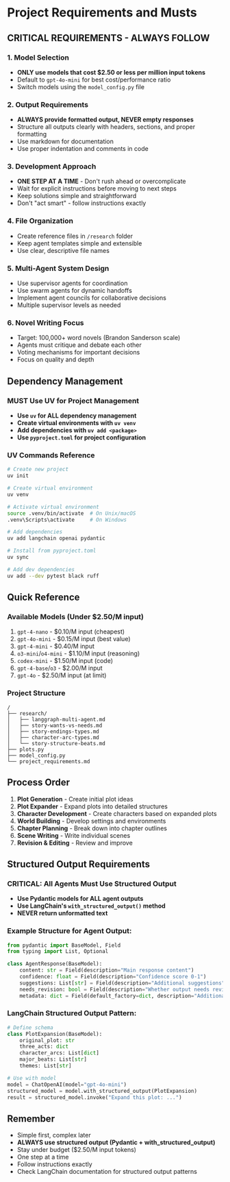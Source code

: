 # Project Requirements and Musts

## CRITICAL REQUIREMENTS - ALWAYS FOLLOW

### 1. Model Selection
- **ONLY use models that cost $2.50 or less per million input tokens**
- Default to `gpt-4o-mini` for best cost/performance ratio
- Switch models using the `model_config.py` file

### 2. Output Requirements
- **ALWAYS provide formatted output, NEVER empty responses**
- Structure all outputs clearly with headers, sections, and proper formatting
- Use markdown for documentation
- Use proper indentation and comments in code

### 3. Development Approach
- **ONE STEP AT A TIME** - Don't rush ahead or overcomplicate
- Wait for explicit instructions before moving to next steps
- Keep solutions simple and straightforward
- Don't "act smart" - follow instructions exactly

### 4. File Organization
- Create reference files in `/research` folder
- Keep agent templates simple and extensible
- Use clear, descriptive file names

### 5. Multi-Agent System Design
- Use supervisor agents for coordination
- Use swarm agents for dynamic handoffs
- Implement agent councils for collaborative decisions
- Multiple supervisor levels as needed

### 6. Novel Writing Focus
- Target: 100,000+ word novels (Brandon Sanderson scale)
- Agents must critique and debate each other
- Voting mechanisms for important decisions
- Focus on quality and depth

## Dependency Management

### MUST Use UV for Project Management
- **Use `uv` for ALL dependency management**
- **Create virtual environments with `uv venv`**
- **Add dependencies with `uv add <package>`**
- **Use `pyproject.toml` for project configuration**

### UV Commands Reference
```bash
# Create new project
uv init

# Create virtual environment
uv venv

# Activate virtual environment
source .venv/bin/activate  # On Unix/macOS
.venv\Scripts\activate     # On Windows

# Add dependencies
uv add langchain openai pydantic

# Install from pyproject.toml
uv sync

# Add dev dependencies
uv add --dev pytest black ruff
```

## Quick Reference

### Available Models (Under $2.50/M input)
1. `gpt-4-nano` - $0.10/M input (cheapest)
2. `gpt-4o-mini` - $0.15/M input (best value)
3. `gpt-4-mini` - $0.40/M input
4. `o3-mini`/`o4-mini` - $1.10/M input (reasoning)
5. `codex-mini` - $1.50/M input (code)
6. `gpt-4-base`/`o3` - $2.00/M input
7. `gpt-4o` - $2.50/M input (at limit)

### Project Structure
```
/
├── research/
│   ├── langgraph-multi-agent.md
│   ├── story-wants-vs-needs.md
│   ├── story-endings-types.md
│   ├── character-arc-types.md
│   └── story-structure-beats.md
├── plots.py
├── model_config.py
└── project_requirements.md
```

## Process Order
1. **Plot Generation** - Create initial plot ideas
2. **Plot Expander** - Expand plots into detailed structures
3. **Character Development** - Create characters based on expanded plots
4. **World Building** - Develop settings and environments
5. **Chapter Planning** - Break down into chapter outlines
6. **Scene Writing** - Write individual scenes
7. **Revision & Editing** - Review and improve

## Structured Output Requirements

### CRITICAL: All Agents Must Use Structured Output
- **Use Pydantic models for ALL agent outputs**
- **Use LangChain's `with_structured_output()` method**
- **NEVER return unformatted text**

### Example Structure for Agent Output:
```python
from pydantic import BaseModel, Field
from typing import List, Optional

class AgentResponse(BaseModel):
    content: str = Field(description="Main response content")
    confidence: float = Field(description="Confidence score 0-1")
    suggestions: List[str] = Field(description="Additional suggestions")
    needs_revision: bool = Field(description="Whether output needs revision")
    metadata: dict = Field(default_factory=dict, description="Additional metadata")
```

### LangChain Structured Output Pattern:
```python
# Define schema
class PlotExpansion(BaseModel):
    original_plot: str
    three_acts: dict
    character_arcs: List[dict]
    major_beats: List[str]
    themes: List[str]

# Use with model
model = ChatOpenAI(model="gpt-4o-mini")
structured_model = model.with_structured_output(PlotExpansion)
result = structured_model.invoke("Expand this plot: ...")
```

## Remember
- Simple first, complex later
- **ALWAYS use structured output (Pydantic + with_structured_output)**
- Stay under budget ($2.50/M input tokens)
- One step at a time
- Follow instructions exactly
- Check LangChain documentation for structured output patterns